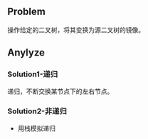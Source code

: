 ## Problem
操作给定的二叉树，将其变换为源二叉树的镜像。
## Anylyze
### Solution1-递归
递归，不断交换某节点下的左右节点。

### Solution2-非递归
- 用栈模拟递归
